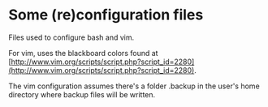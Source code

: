 # Some (re)configuration files

Files used to configure bash and vim.

For vim, uses the blackboard colors found at [http://www.vim.org/scripts/script.php?script_id=2280](http://www.vim.org/scripts/script.php?script_id=2280).

The vim configuration assumes there's a folder .backup in the user's home directory where backup files will be written.


